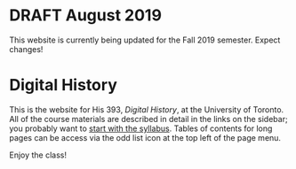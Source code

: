 # DRAFT August 2019

This website is currently being updated for the Fall 2019 semester. Expect changes!

# Digital History

This is the website for His 393, _Digital History_, at the University of Toronto. All of the course materials are described in detail in the links on the sidebar; you probably want to [start with the syllabus](./syllabus/his393syllabus/). Tables of contents for long pages can be access via the odd list icon at the top left of the page menu.

Enjoy the class!
